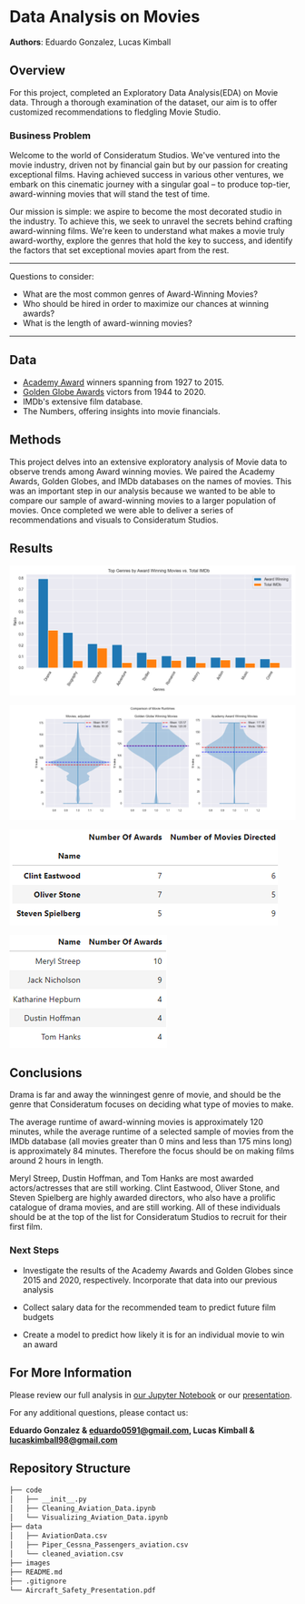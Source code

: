
# Data Analysis on Movies

**Authors**: Eduardo Gonzalez, Lucas Kimball


##  Overview

For this project, completed an Exploratory Data Analysis(EDA) on Movie data. Through a thorough examination of the dataset, our aim is to offer customized recommendations to fledgling Movie Studio.

### Business Problem

Welcome to the world of Consideratum Studios. We've ventured into the movie industry, driven not by financial gain but by our passion for creating exceptional films. Having achieved success in various other ventures, we embark on this cinematic journey with a singular goal – to produce top-tier, award-winning movies that will stand the test of time.

Our mission is simple: we aspire to become the most decorated studio in the industry. To achieve this, we seek to unravel the secrets behind crafting award-winning films. We're keen to understand what makes a movie truly award-worthy, explore the genres that hold the key to success, and identify the factors that set exceptional movies apart from the rest.


***
Questions to consider:
* What are the most common genres of Award-Winning Movies?
* Who should be hired in order to maximize our chances at winning awards?
* What is the length of award-winning movies?
***

## Data

- [Academy Award](https://www.kaggle.com/datasets/theacademy/academy-awards) winners spanning from 1927 to 2015.
- [Golden Globe Awards](https://www.kaggle.com/datasets/unanimad/golden-globe-awards) victors from 1944 to 2020.
- IMDb's extensive film database.
- The Numbers, offering insights into movie financials.

## Methods

This project delves into an extensive exploratory analysis of Movie data to observe trends among Award winning movies. We paired the Academy Awards, Golden Globes, and IMDb databases on the names of movies. This was an important step in our analysis because we wanted to be able to compare our sample of award-winning movies to a larger population of movies. Once completed we were able to deliver a series of recommendations and visuals to Consideratum Studios.

## Results

![img](https://github.com/0xEduardoG/Movie-Studio-Data-Analysis/blob/main/Images/Top_Genres_Award_Winning_Vs_Total_IMDb.png)

![img](https://github.com/0xEduardoG/Movie-Studio-Data-Analysis/blob/main/Images/Comparison_of_movie_runtimes.png)

![img](https://github.com/0xEduardoG/Movie-Studio-Data-Analysis/blob/main/Images/Screenshot_2023-09-14_104635.png)

![img](https://github.com/0xEduardoG/Movie-Studio-Data-Analysis/blob/main/Images/Screenshot_2023-09-14_105047.png)


## Conclusions

Drama is far and away the winningest genre of movie, and should be the genre that Consideratum focuses on deciding what type of movies to make. 

The average runtime of award-winning movies is approximately 120 minutes, while the average runtime of a selected sample of movies from the IMDb database (all movies greater than 0 mins and less than 175 mins long) is approximately 84 minutes. Therefore the focus should be on making films around 2 hours in length.

Meryl Streep, Dustin Hoffman, and Tom Hanks are most awarded actors/actresses that are still working. Clint Eastwood, Oliver Stone, and Steven Spielberg are highly awarded directors, who also have a prolific catalogue of drama movies, and are still working. All of these individuals should be at the top of the list for Consideratum Studios to recruit for their first film.

### Next Steps

- Investigate the results of the Academy Awards and Golden Globes since 2015 and 2020, respectively. Incorporate that data into our previous analysis

- Collect salary data for the recommended team to predict future film budgets

- Create a model to predict how likely it is for an individual movie to win an award

## For More Information

Please review our full analysis in [our Jupyter Notebook]() or our [presentation](./Movie_Project_Presentation.pdf).

For any additional questions, please contact us:

**Eduardo Gonzalez & eduardo0591@gmail.com, Lucas Kimball & lucaskimball98@gmail.com**



## Repository Structure



```
├── code
│   ├── __init__.py
│   ├── Cleaning_Aviation_Data.ipynb
│   └── Visualizing_Aviation_Data.ipynb
├── data
│   ├── AviationData.csv
│   ├── Piper_Cessna_Passengers_aviation.csv
│   └── cleaned_aviation.csv
├── images
├── README.md
├── .gitignore
└── Aircraft_Safety_Presentation.pdf
```










